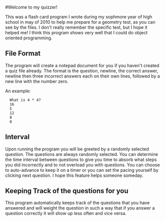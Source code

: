#Welcome to my quizzer!

This was a flash card program I wrote during my sophmore year of high school in may of 2010 to help me prepare for a geometry test, as you can see by the files. I don't really remember the specific test, but I hope it helped me!
I think this program shows very well that I could do object oriented programming.

## File Format
The program will create a notepad document for you if you haven't created a quiz file already. The format is the question, newline, the correct answer, newline then three incorrect answers each on their own lines, followed by a new line with the number zero.

 An example:
  
      What is 4 * 4?
	  16
	  5
	  12
	  8
	  0

## Interval

Upon running the program you will be greeted by a randomly selected question. The questions are always randomly selected. You can determine the time interval 
between questions to give you time to absorb what steps you did incorrectly and to not overload you with questions. You can choose to auto-advance to keep it on a timer or you can
set the pacing yourself by clicking next question. I hope this feature helps someone someday.

## Keeping Track of the questions for you

This program automatically keeps track of the questions that you have answered and will weight the question in such a way that if you answer a question correctly 
it will show up less often and vice versa.
